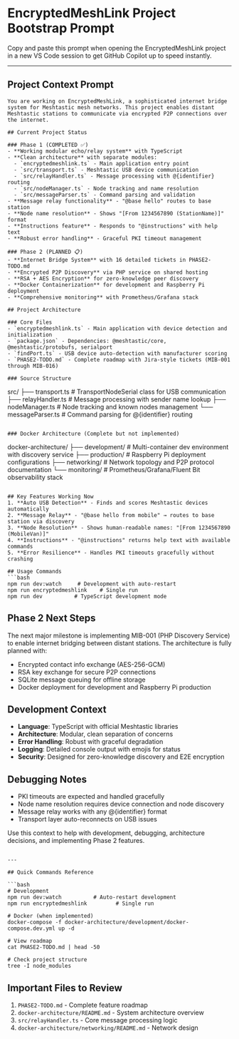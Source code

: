 # EncryptedMeshLink Project Bootstrap Prompt

Copy and paste this prompt when opening the EncryptedMeshLink project in a new VS Code session to get GitHub Copilot up to speed instantly.

---

## Project Context Prompt

```
You are working on EncryptedMeshLink, a sophisticated internet bridge system for Meshtastic mesh networks. This project enables distant Meshtastic stations to communicate via encrypted P2P connections over the internet.

## Current Project Status

### Phase 1 (COMPLETED ✅)
- **Working modular echo/relay system** with TypeScript
- **Clean architecture** with separate modules:
  - `encryptedmeshlink.ts` - Main application entry point
  - `src/transport.ts` - Meshtastic USB device communication
  - `src/relayHandler.ts` - Message processing with @{identifier} routing
  - `src/nodeManager.ts` - Node tracking and name resolution  
  - `src/messageParser.ts` - Command parsing and validation
- **Message relay functionality** - "@base hello" routes to base station
- **Node name resolution** - Shows "[From 1234567890 (StationName)]" format
- **Instructions feature** - Responds to "@instructions" with help text
- **Robust error handling** - Graceful PKI timeout management

### Phase 2 (PLANNED 📋)
- **Internet Bridge System** with 16 detailed tickets in PHASE2-TODO.md
- **Encrypted P2P Discovery** via PHP service on shared hosting
- **RSA + AES Encryption** for zero-knowledge peer discovery
- **Docker Containerization** for development and Raspberry Pi deployment
- **Comprehensive monitoring** with Prometheus/Grafana stack

## Project Architecture

### Core Files
- `encryptedmeshlink.ts` - Main application with device detection and initialization
- `package.json` - Dependencies: @meshtastic/core, @meshtastic/protobufs, serialport
- `findPort.ts` - USB device auto-detection with manufacturer scoring
- `PHASE2-TODO.md` - Complete roadmap with Jira-style tickets (MIB-001 through MIB-016)

### Source Structure
```
src/
├── transport.ts      # TransportNodeSerial class for USB communication
├── relayHandler.ts   # Message processing with sender name lookup
├── nodeManager.ts    # Node tracking and known nodes management
└── messageParser.ts  # Command parsing for @{identifier} routing
```

### Docker Architecture (Complete but not implemented)
```
docker-architecture/
├── development/      # Multi-container dev environment with discovery service
├── production/       # Raspberry Pi deployment configurations
├── networking/       # Network topology and P2P protocol documentation
└── monitoring/       # Prometheus/Grafana/Fluent Bit observability stack
```

## Key Features Working Now
1. **Auto USB Detection** - Finds and scores Meshtastic devices automatically
2. **Message Relay** - "@base hello from mobile" → routes to base station via discovery
3. **Node Resolution** - Shows human-readable names: "[From 1234567890 (MobileVan)]"
4. **Instructions** - "@instructions" returns help text with available commands
5. **Error Resilience** - Handles PKI timeouts gracefully without crashing

## Usage Commands
```bash
npm run dev:watch     # Development with auto-restart
npm run encryptedmeshlink    # Single run
npm run dev          # TypeScript development mode
```

## Phase 2 Next Steps
The next major milestone is implementing MIB-001 (PHP Discovery Service) to enable internet bridging between distant stations. The architecture is fully planned with:
- Encrypted contact info exchange (AES-256-GCM)
- RSA key exchange for secure P2P connections
- SQLite message queuing for offline storage
- Docker deployment for development and Raspberry Pi production

## Development Context
- **Language**: TypeScript with official Meshtastic libraries
- **Architecture**: Modular, clean separation of concerns
- **Error Handling**: Robust with graceful degradation
- **Logging**: Detailed console output with emojis for status
- **Security**: Designed for zero-knowledge discovery and E2E encryption

## Debugging Notes
- PKI timeouts are expected and handled gracefully
- Node name resolution requires device connection and node discovery
- Message relay works with any @{identifier} format
- Transport layer auto-reconnects on USB issues

Use this context to help with development, debugging, architecture decisions, and implementing Phase 2 features.
```

---

## Quick Commands Reference

```bash
# Development
npm run dev:watch          # Auto-restart development
npm run encryptedmeshlink         # Single run

# Docker (when implemented)
docker-compose -f docker-architecture/development/docker-compose.dev.yml up -d

# View roadmap
cat PHASE2-TODO.md | head -50

# Check project structure
tree -I node_modules
```

## Important Files to Review
1. `PHASE2-TODO.md` - Complete feature roadmap
2. `docker-architecture/README.md` - System architecture overview
3. `src/relayHandler.ts` - Core message processing logic
4. `docker-architecture/networking/README.md` - Network design
